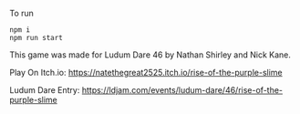 To run

```
npm i
npm run start
```

This game was made for Ludum Dare 46 by Nathan Shirley and Nick Kane.

Play On Itch.io: https://natethegreat2525.itch.io/rise-of-the-purple-slime

Ludum Dare Entry: https://ldjam.com/events/ludum-dare/46/rise-of-the-purple-slime

